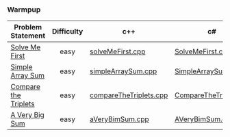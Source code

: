 ### Warmpup

|Problem Statement| Difficulty |c++ | c# | java |kotlin| scala | python | javascript |
|---|:-:|---|---|---|---|---|---|---|
|[Solve Me First](https://github.com/Lintik/hackerrank/tree/master/Core%20CS/Algorithms/Warmup/Solve%20Me%20First)|  easy |[solveMeFirst.cpp](https://github.com/Lintik/hackerrank/blob/master/Core%20CS/Algorithms/Warmup/Solve%20Me%20First/solveMeFirst.cpp)|[SolveMeFirst.cs](https://github.com/Lintik/hackerrank/blob/master/Core%20CS/Algorithms/Warmup/Solve%20Me%20First/SolveMeFirst.cs)|[solveMeFirst.java](https://github.com/Lintik/hackerrank/blob/master/Core%20CS/Algorithms/Warmup/Solve%20Me%20First/solveMeFirst.java)|[solveMeFirst.kt](https://github.com/Lintik/hackerrank/blob/master/Core%20CS/Algorithms/Warmup/Solve%20Me%20First/solveMeFirst.kt)|[solveMeFirst.scala](https://github.com/Lintik/hackerrank/blob/master/Core%20CS/Algorithms/Warmup/Solve%20Me%20First/solveMeFirst.scala)|[solveMeFirst.py3](https://github.com/Lintik/hackerrank/blob/master/Core%20CS/Algorithms/Warmup/Solve%20Me%20First/solveMeFirst.py3)|[solveMeFirst.js](https://github.com/Lintik/hackerrank/blob/master/Core%20CS/Algorithms/Warmup/Solve%20Me%20First/solveMeFirst.js)|
|[Simple Array Sum](https://github.com/Lintik/hackerrank/tree/master/Core%20CS/Algorithms/Warmup/Simple%20Array%20Sum)| easy |[simpleArraySum.cpp](https://github.com/Lintik/hackerrank/blob/master/Core%20CS/Algorithms/Warmup/Simple%20Array%20Sum/simpleArraySum.cpp)|[SimpleArraySum.cs](https://github.com/Lintik/hackerrank/blob/master/Core%20CS/Algorithms/Warmup/Simple%20Array%20Sum/SimpleArraySum.cs)|[simpleArraySum.java](https://github.com/Lintik/hackerrank/blob/master/Core%20CS/Algorithms/Warmup/Simple%20Array%20Sum/simpleArraySum.java)|[simpleArraySum.kt](https://github.com/Lintik/hackerrank/blob/master/Core%20CS/Algorithms/Warmup/Simple%20Array%20Sum/simpleArraySum.kt)|[simpleArraySum.scala](https://github.com/Lintik/hackerrank/blob/master/Core%20CS/Algorithms/Warmup/Simple%20Array%20Sum/simpleArraySum.scala)|[simpleArraySum.py3](https://github.com/Lintik/hackerrank/blob/master/Core%20CS/Algorithms/Warmup/Simple%20Array%20Sum/simpleArraySum.py3)|[simpleArraySum.js](https://github.com/Lintik/hackerrank/blob/master/Core%20CS/Algorithms/Warmup/Simple%20Array%20Sum/simpleArraySum.js)|
|[Compare the Triplets](https://github.com/Lintik/hackerrank/tree/master/Core%20CS/Algorithms/Warmup/Compare%20the%20Triplets)| easy |[compareTheTriplets.cpp](https://github.com/Lintik/hackerrank/blob/master/Core%20CS/Algorithms/Warmup/Compare%20the%20Triplets/compareTheTriplets.cpp)|[CompareTheTriplets.cs](https://github.com/Lintik/hackerrank/blob/master/Core%20CS/Algorithms/Warmup/Compare%20the%20Triplets/CompareTheTriplets.cs)|[compareTheTriplets.java](https://github.com/Lintik/hackerrank/blob/master/Core%20CS/Algorithms/Warmup/Compare%20the%20Triplets/compareTheTriplets.java)|[compareTheTriplets.kt](https://github.com/Lintik/hackerrank/blob/master/Core%20CS/Algorithms/Warmup/Compare%20the%20Triplets/compareTheTriplets.kt)|[compareTheTriplets.scala](https://github.com/Lintik/hackerrank/blob/master/Core%20CS/Algorithms/Warmup/Compare%20the%20Triplets/compareTheTriplets.scala)|[compareTheTriplets.py3](https://github.com/Lintik/hackerrank/blob/master/Core%20CS/Algorithms/Warmup/Compare%20the%20Triplets/compareTheTriplets.py3)|[compareTheTriplets.js](https://github.com/Lintik/hackerrank/blob/master/Core%20CS/Algorithms/Warmup/Compare%20the%20Triplets/compareTheTriplets.js)|
|[A Very Big Sum](https://github.com/Lintik/hackerrank/tree/master/Core%20CS/Algorithms/Warmup/A%20Very%20Big%20Sum)| easy |[aVeryBimSum.cpp](https://github.com/Lintik/hackerrank/blob/master/Core%20CS/Algorithms/Warmup/A%20Very%20Big%20Sum/aVeryBigSum.cpp)|[AVeryBimSum.cs](https://github.com/Lintik/hackerrank/blob/master/Core%20CS/Algorithms/Warmup/A%20Very%20Big%20Sum/AVeryBimSum.cs)|[aVeryBimSum.java](https://github.com/Lintik/hackerrank/blob/master/Core%20CS/Algorithms/Warmup/A%20Very%20Big%20Sum/aVeryBimSum.java)|[aVeryBimSum.kt](https://github.com/Lintik/hackerrank/blob/master/Core%20CS/Algorithms/Warmup/A%20Very%20Big%20Sum/aVeryBimSum.kt)|[aVeryBimSum.scala](https://github.com/Lintik/hackerrank/blob/master/Core%20CS/Algorithms/Warmup/A%20Very%20Big%20Sum/aVeryBimSum.scala)|[aVeryBimSum.py3](https://github.com/Lintik/hackerrank/blob/master/Core%20CS/Algorithms/Warmup/A%20Very%20Big%20Sum/aVeryBimSum.py3)|[aVeryBimSum.js](https://github.com/Lintik/hackerrank/blob/master/Core%20CS/Algorithms/Warmup/A%20Very%20Big%20Sum/aVeryBimSum.js)|